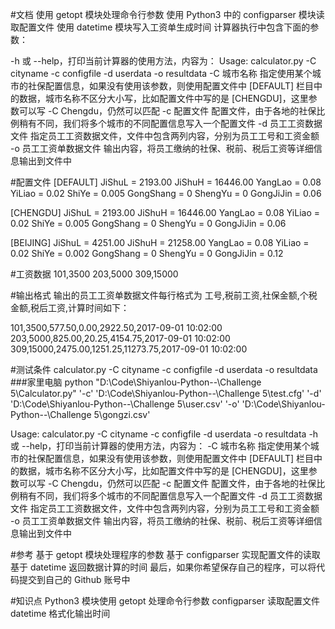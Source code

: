 #文档
使用 getopt 模块处理命令行参数
使用 Python3 中的 configparser 模块读取配置文件
使用 datetime 模块写入工资单生成时间
计算器执行中包含下面的参数：

-h 或 --help，打印当前计算器的使用方法，内容为：
Usage: calculator.py -C cityname -c configfile -d userdata -o resultdata
-C 城市名称 指定使用某个城市的社保配置信息，如果没有使用该参数，则使用配置文件中 [DEFAULT] 栏目中的数据，城市名称不区分大小写，比如配置文件中写的是 [CHENGDU]，这里参数可以写 -C Chengdu，仍然可以匹配
-c 配置文件 配置文件，由于各地的社保比例稍有不同，我们将多个城市的不同配置信息写入一个配置文件
-d 员工工资数据文件 指定员工工资数据文件，文件中包含两列内容，分别为员工工号和工资金额
-o 员工工资单数据文件 输出内容，将员工缴纳的社保、税前、税后工资等详细信息输出到文件中

#配置文件
[DEFAULT]
JiShuL = 2193.00
JiShuH = 16446.00
YangLao = 0.08
YiLiao = 0.02
ShiYe = 0.005
GongShang = 0
ShengYu = 0
GongJiJin = 0.06

[CHENGDU]
JiShuL = 2193.00
JiShuH = 16446.00
YangLao = 0.08
YiLiao = 0.02
ShiYe = 0.005
GongShang = 0
ShengYu = 0
GongJiJin = 0.06

[BEIJING]
JiShuL = 4251.00
JiShuH = 21258.00
YangLao = 0.08
YiLiao = 0.02
ShiYe = 0.002
GongShang = 0
ShengYu = 0
GongJiJin = 0.12

#工资数据
101,3500
203,5000
309,15000

#输出格式
输出的员工工资单数据文件每行格式为 工号,税前工资,社保金额,个税金额,税后工资,计算时间如下：

101,3500,577.50,0.00,2922.50,2017-09-01 10:02:00
203,5000,825.00,20.25,4154.75,2017-09-01 10:02:00
309,15000,2475.00,1251.25,11273.75,2017-09-01 10:02:00

#测试条件
calculator.py -C cityname -c configfile -d userdata -o resultdata
###家里电脑
python "D:\Code\Shiyanlou-Python--\Challenge 5\Calculator.py" '-c' 'D:\Code\Shiyanlou-Python--\Challenge 5\test.cfg' '-d' 'D:\Code\Shiyanlou-Python--\Challenge 5\user.csv' '-o' 'D:\Code\Shiyanlou-Python--\Challenge 5\gongzi.csv'

Usage: calculator.py -C cityname -c configfile -d userdata -o resultdata
-h 或 --help，打印当前计算器的使用方法，内容为：
-C 城市名称 指定使用某个城市的社保配置信息，如果没有使用该参数，则使用配置文件中 [DEFAULT] 栏目中的数据，城市名称不区分大小写，比如配置文件中写的是 [CHENGDU]，这里参数可以写 -C Chengdu，仍然可以匹配
-c 配置文件 配置文件，由于各地的社保比例稍有不同，我们将多个城市的不同配置信息写入一个配置文件
-d 员工工资数据文件 指定员工工资数据文件，文件中包含两列内容，分别为员工工号和工资金额
-o 员工工资单数据文件 输出内容，将员工缴纳的社保、税前、税后工资等详细信息输出到文件中

#参考
基于 getopt 模块处理程序的参数
基于 configparser 实现配置文件的读取
基于 datetime 返回数据计算的时间
最后，如果你希望保存自己的程序，可以将代码提交到自己的 Github 账号中

#知识点
Python3 模块使用
getopt 处理命令行参数
configparser 读取配置文件
datetime 格式化输出时间

